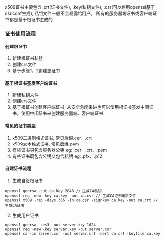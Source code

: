 x509证书主要包含 .crt(证书文件), .key(私钥文件), .csr(可以使用openssl基于csr.conf生成), 私钥文件一般不会暴露给用户。
所有的服务器端证书或客户端证书都是基于根证书生成的
### 证书使用流程
#### 创建根证书
1. 新建根证书私钥
2. 创建crs文件
3. 基于步骤1，2创建更证书
#### 基于根证书签发客户端证书
1. 新建私钥文件
2. 创建crs文件
3. 基于根证书创建客户端证书, 从安全角度来讲也可以使用根证书签发中间证书。使用中间证书来创建服务器端、客户端证书

#### 常见的证书类型
1. x509二进制格式证书, 常见后缀.cer、.crt
2. x509文本格式证书, 常见后缀.pem
3. 有些证书只包含服务器公钥  eg: .cer、.crt、.pem
4. 有些证书既包含公钥又包含私钥 eg: .pfx、.p12

#### 自建证书流程
1. 生成自签根证书
```
openssl genrsa -out ca.key 2048 // 生成CA私钥
openssl req -new -key ca.key -out ca.csr // 生成CA证书请求文件
openssl x509 -req -days 365 -in ca.csr -signkey ca.key -out ca.crt // 生成CA证书
```
2. 生成用户证书
```
openssl genrsa -des3 -out server.key 1024 
openssl req -new -key server.key -out server.csr
openssl ca -in server.csr -out server.crt -cert ca.crt -keyfile ca.key
```
